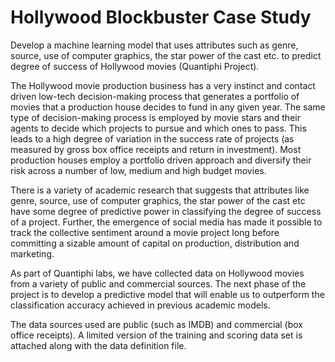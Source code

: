 # Hollywood Blockbuster Case Study
Develop a machine learning model that uses attributes such as genre, source, use of computer graphics, the star power of the cast etc. to predict  degree of success of Hollywood movies (Quantiphi Project).

The Hollywood movie production business has a very instinct and contact driven low-tech decision-making process that generates a portfolio of movies that a production house decides to fund in any given year. The same type of decision-making process is employed by movie stars and their agents to decide which projects to pursue and which ones to pass. This leads to a high degree of variation in the success rate of projects (as measured by gross box office receipts and return in investment). Most production houses employ a portfolio driven approach and diversify their risk across a number of low, medium and high budget movies.

There is a variety of academic research that suggests that attributes like genre, source, use of computer graphics, the star power of the cast etc have some degree of predictive power in classifying the degree of success of a project. Further, the emergence of social media has made it possible to track the collective sentiment around a movie project long before committing a sizable amount of capital on production, distribution and marketing.

As part of Quantiphi labs, we have collected data on Hollywood movies from a variety of public and commercial sources. The next phase of the project is to develop a predictive model that will enable us to outperform the classification accuracy achieved in previous academic models. 

The data sources used are public (such as IMDB) and commercial (box office receipts). A limited version of the training and scoring data set is attached along with the data definition file.
